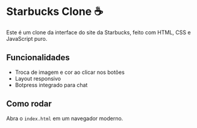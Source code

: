 # Starbucks Clone ☕️

Este é um clone da interface do site da Starbucks, feito com HTML, CSS e JavaScript puro.

## Funcionalidades
- Troca de imagem e cor ao clicar nos botões
- Layout responsivo
- Botpress integrado para chat

## Como rodar
Abra o `index.html` em um navegador moderno.
